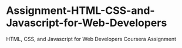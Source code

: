 # Assignment-HTML-CSS-and-Javascript-for-Web-Developers
HTML, CSS, and Javascript for Web Developers Coursera Assignment
